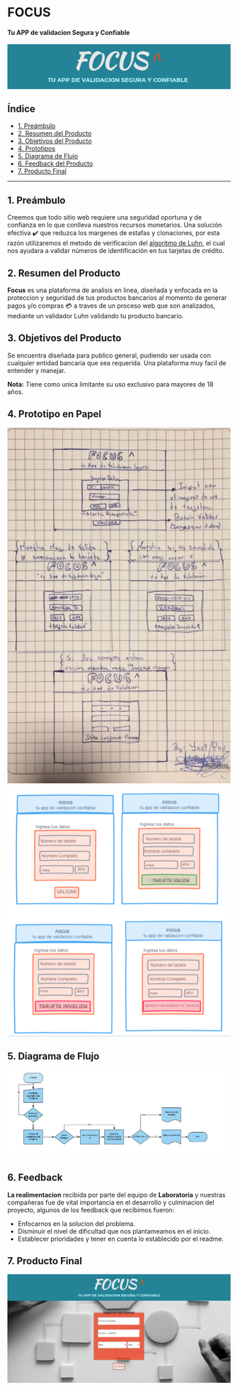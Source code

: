 # FOCUS 
#### Tu APP de validacion Segura y Confiable

![Logo](https://github.com/pmvaldez/SCL013-card-validation/blob/master/img/logo.png?raw=true)

## Índice
* [1. Preámbulo](#1-preámbulo)
* [2. Resumen del Producto](#2-resumen-del-producto)
* [3. Objetivos del Producto](#3-objetivos-del-producto)
* [4. Prototipos](#4-prototipo-papel)
* [5. Diagrama de Flujo](#5-diagrama)
* [6. Feedback del Producto](#6-feedback)
* [7. Producto Final](#7-producto-final)

***

## 1. Preámbulo

Creemos que todo sitio web requiere una seguridad oportuna y de confianza en lo 
que conlleva nuestros recursos monetarios. Una solución efectiva :heavy_check_mark: que reduzca los 
margenes de estafas y clonaciones, por esta razón utilizaremos el metodo de verificacion del [algoritmo de Luhn](https://es.wikipedia.org/wiki/Algoritmo_de_Luhn),
el cual nos ayudara a validar números de identificación en tus tarjetas de crédito.

## 2. Resumen del Producto

 **Focus** es una plataforma de analisis en linea, diseñada y enfocada en la proteccion y seguridad de tus
 productos bancarios al momento de generar pagos y/o compras :credit_card: a traves de un proceso web que son analizados, 
 mediante un validador Luhn validando tu producto bancario.

## 3. Objetivos del Producto

Se encuentra diseñada para publico general, pudiendo ser usada con cualquier entidad bancaria que sea requerida.
Una plataforma muy facil de entender y manejar.

**Nota:** Tiene como unica limitante su uso exclusivo para mayores de 18 años.

## 4. Prototipo en Papel

![Prototipo Papel](https://github.com/pmvaldez/SCL013-card-validation/blob/master/img/protoipolapiz.jpg?raw=true)

![Prototipo Web](https://github.com/pmvaldez/SCL013-card-validation/blob/master/img/Propotipado.png?raw=true)

## 5. Diagrama de Flujo

![Diagrama](https://github.com/pmvaldez/SCL013-card-validation/blob/master/img/flujograma.PNG?raw=true)

## 6. Feedback

**La realimentacion** recibida por parte del equipo de **Laboratoria** y nuestras compañeras fue de vital
importancia en el desarrollo y culminacion del proyecto, algunos de los feedback que recibimos fueron:

* Enfocarnos en la solucion del problema.
* Disminuir el nivel de dificultad que nos plantameamos en el inicio.
* Establecer prioridades y tener en cuenta lo establecido por el readme.

## 7. Producto Final

![Producto final](https://github.com/pmvaldez/SCL013-card-validation/blob/master/img/Protipofinal.png?raw=true)


